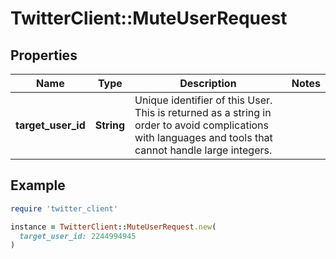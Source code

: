 # TwitterClient::MuteUserRequest

## Properties

| Name | Type | Description | Notes |
| ---- | ---- | ----------- | ----- |
| **target_user_id** | **String** | Unique identifier of this User. This is returned as a string in order to avoid complications with languages and tools that cannot handle large integers. |  |

## Example

```ruby
require 'twitter_client'

instance = TwitterClient::MuteUserRequest.new(
  target_user_id: 2244994945
)
```

